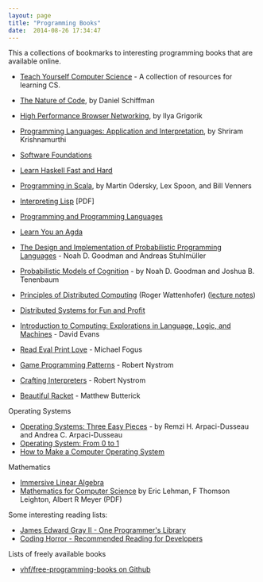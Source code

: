 ```yaml
---
layout: page
title: "Programming Books"
date:  2014-08-26 17:34:47
---
```


This a collections of bookmarks to interesting programming books that are available online.

- [Teach Yourself Computer Science](https://teachyourselfcs.com) -
  A collection of resources for learning CS.
- [The Nature of Code](http://natureofcode.com/book/), by Daniel Schiffman
- [High Performance Browser Networking](http://chimera.labs.oreilly.com/books/1230000000545/index.html), by Ilya Grigorik
- [Programming Languages: Application and Interpretation](http://cs.brown.edu/~sk/Publications/Books/ProgLangs/2007-04-26/), by Shriram Krishnamurthi
- [Software Foundations](http://www.cis.upenn.edu/~bcpierce/sf/current/index.html)
- [Learn Haskell Fast and Hard](http://yannesposito.com/Scratch/en/blog/Haskell-the-Hard-Way/)
- [Programming in Scala](http://www.artima.com/pins1ed/), by Martin Odersky, Lex Spoon, and Bill Venners
- [Interpreting Lisp](http://www.civilized.com/files/lispbook.pdf) [PDF]
- [Programming and Programming Languages](http://papl.cs.brown.edu/2014/)
- [Learn You an Agda](http://williamdemeo.github.io/2014/02/27/learn-you-an-agda/)

- [The Design and Implementation of Probabilistic Programming Languages](http://dippl.org/) - Noah D. Goodman and Andreas Stuhlmüller
- [Probabilistic Models of Cognition](https://probmods.org/) - by Noah D. Goodman and Joshua B. Tenenbaum
- [Principles of Distributed Computing](http://dcg.ethz.ch/lectures/podc_allstars/lecture/podc.pdf) (Roger Wattenhofer)
  ([lecture notes](http://dcg.ethz.ch/lectures/podc_allstars/))
- [Distributed Systems for Fun and Profit](http://book.mixu.net/distsys/)
- [Introduction to Computing: Explorations in Language, Logic, and Machines](http://www.computingbook.org) - David Evans
- [Read Eval Print Love](https://leanpub.com/readevalprintlove003/read) - Michael Fogus
- [Game Programming Patterns](http://gameprogrammingpatterns.com/contents.html) - Robert Nystrom
- [Crafting Interpreters](http://www.craftinginterpreters.com) - Robert Nystrom
- [Beautiful Racket](http://beautifulracket.com) - Matthew Butterick

Operating Systems

- [Operating Systems: Three Easy Pieces](http://pages.cs.wisc.edu/~remzi/OSTEP/) -
  by Remzi H. Arpaci-Dusseau and Andrea C. Arpaci-Dusseau
- [Operating System: From 0 to 1](https://tuhdo.github.io/os01/)
- [How to Make a Computer Operating System](https://samypesse.gitbooks.io/how-to-create-an-operating-system/)

Mathematics

- [Immersive Linear Algebra](http://immersivemath.com/ila/index.html)
- [Mathematics for Computer Science](https://courses.csail.mit.edu/6.042/spring17/mcs.pdf)
  by Eric Lehman, F Thomson Leighton, Albert R Meyer (PDF)

Some interesting reading lists:

- [James Edward Gray II - One Programmer's Library](http://graysoftinc.com/book-reviews/one-programmers-library)
- [Coding Horror - Recommended Reading for Developers](http://blog.codinghorror.com/recommended-reading-for-developers/)

Lists of freely available books

- [vhf/free-programming-books on Github](https://github.com/vhf/free-programming-books/blob/master/free-programming-books.md)
